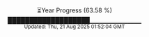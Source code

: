 <p align="center">
⏳Year Progress (63.58 %) <br>
███████████████████▁▁▁▁▁▁▁▁▁▁▁ <br>
<sub>Updated: Thu, 21 Aug 2025 01:52:04 GMT</sub>
</p>

